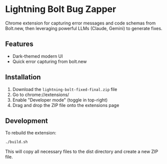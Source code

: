 # Lightning Bolt Bug Zapper

Chrome extension for capturing error messages and code schemas from Bolt.new, then leveraging powerful LLMs (Claude, Gemini) to generate fixes.

## Features

- Dark-themed modern UI
- Quick error capturing from bolt.new

## Installation

1. Download the `lightning-bolt-fixed-final.zip` file
2. Go to chrome://extensions/
3. Enable "Developer mode" (toggle in top-right)
4. Drag and drop the ZIP file onto the extensions page

## Development

To rebuild the extension:

```bash
./build.sh
```

This will copy all necessary files to the dist directory and create a new ZIP file.
